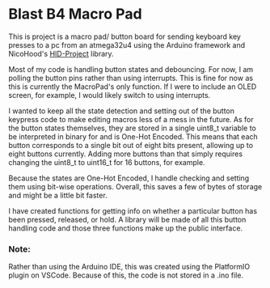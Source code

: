 # Blast B4 Macro Pad
This is project is a macro pad/ button board for sending keyboard key presses to a pc from an atmega32u4 using the Arduino framework and NicoHood's [HID-Project](https://github.com/NicoHood/HID) library.

Most of my code is handling button states and debouncing.
For now, I am polling the button pins rather than using interrupts.
This is fine for now as this is currently the MacroPad's only function.
If I were to include an OLED screen, for example, I would likely switch to using interrupts.

I wanted to keep all the state detection and setting out of the button keypress code to make editing macros less of a mess in the future.
As for the button states themselves, they are stored in a single uint8_t variable to be interpreted in binary for and is One-Hot Encoded. This means that each button corresponds to a single bit out of eight bits present, allowing up to eight buttons currently. 
Adding more buttons than that simply requires changing the uint8_t to uint16_t for 16 buttons, for example.

Because the states are One-Hot Encoded, I handle checking and setting them using bit-wise operations.
Overall, this saves a few of bytes of storage and might be a little bit faster.

I have created functions for getting info on whether a particular button has been pressed, released, or hold.
A library will be made of all this button handling code and those three functions make up the public interface.



### Note:
Rather than using the Arduino IDE, this was created using the PlatformIO plugin on VSCode.
Because of this, the code is not stored in a .ino file.
